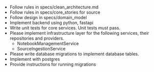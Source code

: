 - Follow rules in specs/clean_architecture.md
- Follow rules in specs/core_stories for source
- Follow design in specs/domain_model
- Implement backend using python, fastapi
- Write unit tests for core services. Unit tests must pass.
- Please implement infrastructure layer for the following services, their repositories and providers.
    - NotebookManagementService
    - SourceIngestionService
- Please write database migrations to implement database tables.
- Implement with postgres
- Provide instructions for running migrations
